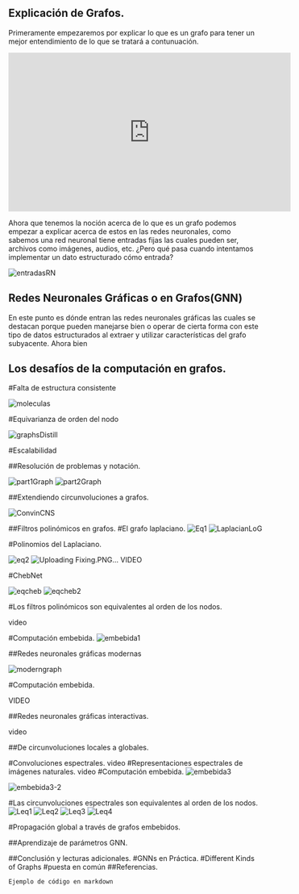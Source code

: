 ## Explicación de Grafos.

Primeramente empezaremos por explicar lo que es un grafo para tener un mejor entendimiento de lo que se tratará a contunuación.
<p align ="center"><iframe width="560" height="315" src="https://www.youtube.com/embed/-DTWroWMB3Q" title="YouTube video player" frameborder="0" allow="accelerometer; autoplay; clipboard-write; encrypted-media; gyroscope; picture-in-picture" allowfullscreen></iframe></p>

Ahora que tenemos la noción acerca de lo que es un grafo podemos empezar a explicar acerca de estos en las redes neuronales, como sabemos una red neuronal tiene entradas fijas las cuales pueden ser, archivos como imágenes, audios, etc.
¿Pero qué pasa cuando intentamos implementar un dato estructurado cómo entrada?

![entradasRN](https://user-images.githubusercontent.com/65386838/173957546-4e9c7b22-1de4-4d4c-98c0-69248de14e89.PNG)

## Redes Neuronales Gráficas o en Grafos(GNN)
En este punto es dónde entran las redes neuronales gráficas las cuales se destacan porque pueden manejarse bien o operar de cierta forma con este tipo de datos estructurados al extraer y utilizar características del grafo subyacente.
Ahora bien 

## Los desafíos de la computación en grafos.
#Falta de estructura consistente

![moleculas](https://user-images.githubusercontent.com/65386838/173958401-3b87fccd-e293-4ae3-90c6-40adcbbceb38.PNG)

#Equivarianza de orden del nodo

![graphsDistill](https://user-images.githubusercontent.com/65386838/173960157-a0ecdbc3-b987-494c-804e-08e3671ac07f.PNG)


#Escalabilidad

##Resolución de problemas y notación.

![part1Graph](https://user-images.githubusercontent.com/65386838/173960290-a19e17bb-050b-47f1-a0e2-701a30f46012.PNG)
![part2Graph](https://user-images.githubusercontent.com/65386838/173960295-4bd026b0-5c86-449c-907f-3eaccd853376.PNG)


##Extendiendo circunvoluciones a grafos.

![ConvinCNS](https://user-images.githubusercontent.com/65386838/173960385-8972ebc1-f7ba-450e-9a1f-88ce7bc771a0.PNG)


##Filtros polinómicos en grafos.
#El grafo laplaciano.
![Eq1](https://user-images.githubusercontent.com/65386838/173960579-72dc0528-c6b8-46c6-b6d0-6576b459df49.PNG)
![LaplacianLoG](https://user-images.githubusercontent.com/65386838/173960589-937d782e-7f43-42a9-bf05-2fdc40ade6a2.PNG)

#Polinomios del Laplaciano.

![eq2](https://user-images.githubusercontent.com/65386838/173960742-a75e7b61-6c47-46b0-8848-e3bf2741ab84.PNG)
![Uploading Fixing.PNG…]()
VIDEO

#ChebNet

![eqcheb](https://user-images.githubusercontent.com/65386838/173961575-d0611f9f-5371-4ddb-8c10-cea60eeb5851.PNG)
![eqcheb2](https://user-images.githubusercontent.com/65386838/173961582-5eb0f1e4-2f5a-4778-a7b3-1fffec4c4e0c.PNG)


#Los filtros polinómicos son equivalentes al orden de los nodos.

video

#Computación embebida.
![embebida1](https://user-images.githubusercontent.com/65386838/173961623-ef20b755-533f-48a4-a009-409b0ef54ba3.PNG)


##Redes neuronales gráficas modernas

![moderngraph](https://user-images.githubusercontent.com/65386838/173961653-84495082-e506-4b0d-bab5-399efbe58969.PNG)


#Computación embebida.

VIDEO

##Redes neuronales gráficas interactivas.

video

##De circunvoluciones locales a globales.



#Convoluciones espectrales.
video
#Representaciones espectrales de imágenes naturales.
video
#Computación embebida.
![embebida3](https://user-images.githubusercontent.com/65386838/173962058-be9683f5-5ee7-4af8-8b24-6b2212593238.PNG)

![embebida3-2](https://user-images.githubusercontent.com/65386838/173962069-e3c2c779-b43c-4535-a2b7-e53ce32625f2.PNG)


#Las circunvoluciones espectrales son equivalentes al orden de los nodos.
![Leq1](https://user-images.githubusercontent.com/65386838/173962358-d5b85127-d910-4173-9b4c-3c2356249e90.PNG)
![Leq2](https://user-images.githubusercontent.com/65386838/173962364-688b11e0-b42e-464e-8c60-dc29a761709d.PNG)
![Leq3](https://user-images.githubusercontent.com/65386838/173962371-3de4e2f9-2136-498e-a8f7-0b76a776c83b.PNG)
![Leq4](https://user-images.githubusercontent.com/65386838/173962380-3f3b68a7-3313-42f4-a673-e4d879960eee.PNG)

#Propagación global a través de grafos embebidos.

##Aprendizaje de parámetros GNN.

##Conclusión y lecturas adicionales.
#GNNs en Práctica.
#Different Kinds of Graphs
#puesta en común
##Referencias.



```markdown
Ejemplo de código en markdown

```


